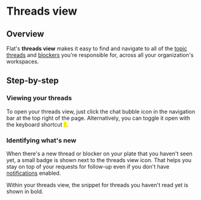 # Threads view

## Overview

Flat's **threads view** makes it easy to find and navigate to all of the [topic threads](../discussion/threads.md) and [blockers](../discussion/blockers.md) you're responsible for, across all your organization's workspaces.

## Step-by-step

### Viewing your threads

To open your threads view, just click the chat bubble icon in the navigation bar at the top right of the page. Alternatively, you can toggle it open with the keyboard shortcut <mark style="color:orange;background-color:yellow;">`T`</mark>.

### Identifying what's new

When there's a new thread or blocker on your plate that you haven't seen yet, a small badge is shown next to the threads view icon. That helps you stay on top of your requests for follow-up even if you don't have [notifications](../account/notifications.md) enabled.

Within your threads view, the snippet for threads you haven't read yet is shown in bold.
